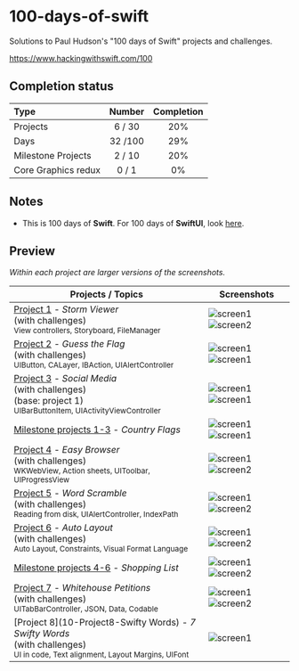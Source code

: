 # 100-days-of-swift

Solutions to Paul Hudson's "100 days of Swift" projects and challenges.

https://www.hackingwithswift.com/100

## Completion status

Type                | Number  | Completion
:---                |  :---:  |   :---:
Projects            |  6 / 30 |  20%
Days                | 32 /100 |  29%
Milestone Projects  |  2 / 10 |  20%
Core Graphics redux |  0 / 1  |   0%

## Notes
- This is 100 days of **Swift**. For 100 days of **SwiftUI**, look [here](https://github.com/clarknt/100-days-of-swiftui). 


## Preview

*Within each project are larger versions of the screenshots.*

Projects / Topics                                                           | Screenshots
---                                                                         |---
[Project 1](01-Project1) - *Storm Viewer* <br/>(with challenges)                                         <br/><sub> View controllers, Storyboard, FileManager                  </sub> | ![screen1](01-Project1/screenshots/small/screen01.png) ![screen2](01-Project1/screenshots/small/screen02.png)                           |
[Project 2](02-Project2) - *Guess the Flag* <br/>(with challenges)                                         <br/><sub> UIButton, CALayer, IBAction, UIAlertController           </sub> | ![screen1](02-Project2/screenshots/small/screen01.png) ![screen1](02-Project2/screenshots/small/screen02.png)                           |
[Project 3](03-Project3) - *Social Media* <br/>(with challenges) <br/>(base: project 1)                      <br/><sub> UIBarButtonItem, UIActivityViewController              </sub> | ![screen1](03-Project3/screenshots/small/screen01.png) ![screen1](03-Project3/screenshots/small/screen02.png)                           |
[Milestone projects 1-3](04-MilestoneProjects1-3) - *Country Flags*                                         <br/><sub>                                                         </sub> | ![screen1](04-MilestoneProjects1-3/screenshots/small/screen01.png) ![screen1](04-MilestoneProjects1-3/screenshots/small/screen02.png)   |
[Project 4](05-Project4) - *Easy Browser* <br/>(with challenges)                             <br/><sub> WKWebView, Action sheets, UIToolbar, UIProgressView                    </sub> | ![screen1](05-Project4/screenshots/small/screen01.png) ![screen2](05-Project4/screenshots/small/screen02.png)                           |
[Project 5](06-Project5) - *Word Scramble* <br/>(with challenges)                             <br/><sub> Reading from disk, UIAlertController, IndexPath                       </sub> | ![screen1](06-Project5/screenshots/small/screen01.png) ![screen2](06-Project5/screenshots/small/screen02.png)                           |
[Project 6](07-Project6) - *Auto Layout* <br/>(with challenges)                               <br/><sub> Auto Layout, Constraints, Visual Format Language                      </sub> | ![screen1](07-Project6/screenshots/small/screen01.png) ![screen2](07-Project6/screenshots/small/screen02.png)                           |
[Milestone projects 4-6](08-Milestone-Projects4-6) - *Shopping List*                            <br/><sub>                                                                     </sub> | ![screen1](08-Milestone-Projects4-6/screenshots/small/screen02.png) ![screen2](08-Milestone-Projects4-6/screenshots/small/screen03.png)  |
[Project 7](09-Project7) - *Whitehouse Petitions* <br/>(with challenges)                        <br/><sub> UITabBarController, JSON, Data, Codable                             </sub> | ![screen1](09-Project7/screenshots/small/screen04.png) ![screen2](09-Project7/screenshots/small/screen05.png) |
[Project 8](10-Project8-Swifty Words) - *7 Swifty Words* <br/>(with challenges)                              <br/><sub> UI in code, Text alignment, Layout Margins, UIFont                  </sub> | ![screen1](10-Project8/screenshots/small/screen01.png) |